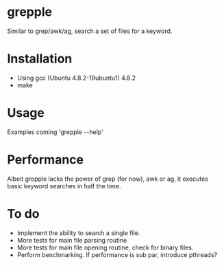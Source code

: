 grepple
=======

Similar to grep/awk/ag, search a set of files for a keyword.

# Installation
* Using gcc (Ubuntu 4.8.2-19ubuntu1) 4.8.2
* make

# Usage
Examples coming
'grepple --help'

# Performance
Albeit grepple lacks the power of grep (for now), awk or ag, it executes basic keyword searches in half the time.

# To do
* Implement the ability to search a single file.
* More tests for main file parsing routine
* More tests for main file opening routine, check for binary files.
* Perform benchmarking. If performance is sub par, introduce pthreads?
